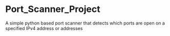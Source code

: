 # Port_Scanner_Project
 A simple python based port scanner that detects which ports are open on a specified IPv4 address or addresses
